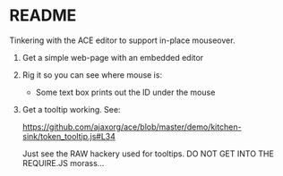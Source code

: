 README
======

Tinkering with the ACE editor to support in-place mouseover.

1. Get a simple web-page with an embedded editor

2. Rig it so you can see where mouse is:

    * Some text box prints out the ID under the mouse

3. Get a tooltip working. See:

    https://github.com/ajaxorg/ace/blob/master/demo/kitchen-sink/token_tooltip.js#L34

   Just see the RAW hackery used for tooltips. DO NOT GET INTO THE REQUIRE.JS morass...

